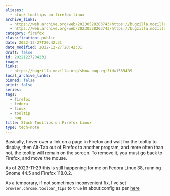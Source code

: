 ```yaml
---
aliases:
  - stuck-tooltips-on-firefox-linux
archive_links:
  - https://web.archive.org/web/20230528203743/https://bugzilla.mozilla.org/show_bug.cgi?id=1569439
  - https://web.archive.org/web/20230528203743/https://bugzilla.mozilla.org/show_bug.cgi?id=1569439
category: firefox
classification: public
date: 2022-12-27T20:42:31
date_modified: 2022-12-27T20:42:31
draft: false
id: 20221227204231
image: 
links:
  - https://bugzilla.mozilla.org/show_bug.cgi?id=1569439
local_archive_links: 
pinned: false
print: false
series: 
tags:
  - firefox
  - fedora
  - linux
  - tooltip
  - bug
title: Stuck Tooltips on Firefox Linux
type: tech-note
---
```


Basically, hover over a link on a page in Firefox and wait for the tooltip to display, then Alt-Tab out of Firefox to another program, and more often than not, the tooltip will remain on the screen. To remove it, you must go back to Firefox, and move the mouse.

As of 2023-11-29 this is still happening for me on Fedora Linux 38, running Gnome 44.5 and Firefox 118.0.2.

As a temporary, if not sometimes inconvenient fix, I've set `browser.chrome.toolbar_tips` to `true` in about:config as per [here](https://bugzilla.mozilla.org/show_bug.cgi?id=1569439#c28)
